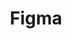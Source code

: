 ---
title: Figma
intro: Web-based interface design and prototyping tool, with realtime collaboration and hand-off.
link: http://www.figma.com
category:
- Visual design
- Prototyping
- Collaboration
- Handoff
image: "/assets/images/figma.jpg"
---
